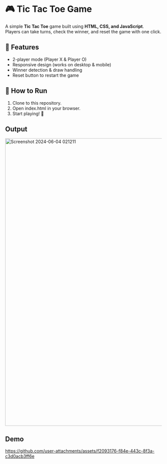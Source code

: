 # 🎮 Tic Tac Toe Game

A simple **Tic Tac Toe** game built using **HTML, CSS, and JavaScript**.  
Players can take turns, check the winner, and reset the game with one click.  

## 🚀 Features
- 2-player mode (Player X & Player O)  
- Responsive design (works on desktop & mobile)  
- Winner detection & draw handling  
- Reset button to restart the game  

## 📂 How to Run
1. Clone to this repository.  
2. Open index.html in your browser.
3. Start playing! 🎉



## Output

<img width="643" height="923" alt="Screenshot 2024-06-04 021211" src="https://github.com/user-attachments/assets/d9fc65d5-7d7c-4e9a-956c-fc55f5ec3427" />



## Demo


https://github.com/user-attachments/assets/f2093176-f84e-443c-8f3a-c3d0acb3ff6e



